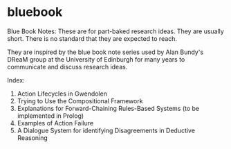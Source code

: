 # bluebook
Blue Book Notes: These are for part-baked research ideas. They are usually short. There is no standard that they are expected to reach. 

They are inspired by the blue book note series used by Alan Bundy's DReaM group at the University of Edinburgh for many years to communicate and discuss research ideas.

Index:

1. Action Lifecycles in Gwendolen
2. Trying to Use the Compositional Framework
3. Explanations for Forward-Chaining Rules-Based Systems (to be implemented in Prolog)
4. Examples of Action Failure
5. A Dialogue System for identifying Disagreements in Deductive Reasoning

